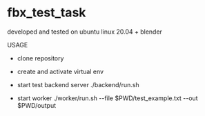 # fbx_test_task

developed and tested on ubuntu linux 20.04 + blender

USAGE

- clone repository

- create and activate virtual env

- start test backend server         ./backend/run.sh

- start worker                      ./worker/run.sh --file $PWD/test_example.txt --out $PWD/output